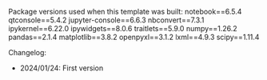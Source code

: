 


Package versions used when this template was built:
notebook==6.5.4
qtconsole==5.4.2
jupyter-console==6.6.3
nbconvert==7.3.1
ipykernel==6.22.0
ipywidgets==8.0.6
traitlets==5.9.0
numpy==1.26.2
pandas==2.1.4
matplotlib==3.8.2
openpyxl==3.1.2
lxml==4.9.3
scipy==1.11.4


Changelog:
- 2024/01/24: First version